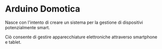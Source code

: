 # Arduino Domotica

Nasce con l'intento di creare un sistema per la gestione di dispositivi potenzialmente smart.

Ciò consente di gestire apparecchiature elettroniche attraverso smartphone e tablet.
